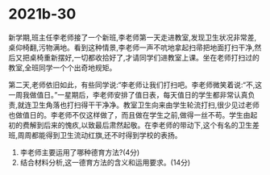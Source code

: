 # 2021b-30
新学期,班主任李老师接了一个新班,李老师第一天走进教室,发现卫生状况非常差,桌仰椅翻,污物满地。看到这种情景,李老师一声不吭地拿起扫帚把地面打扫干净,然后又把桌椅重新摆好,一切都收拾好了,才请同学们进教室上课。坐在老师打扫过的教室,全班同学一个个出奇地规矩。

第二天,老师依旧如此，有些同学说:“李老师让我们打扫吧。李老师微笑着说:“不,这一周我做值日。”一星期后，李老师安排了值日表，每天值日的学生都非常认真负责,就连卫生角落也打扫得干干净净。教室卫生向来由学生轮流打扫,很少见过老师也做值日的。李老师不仅这样做了，而且做在学生之前,做得一丝不苟。学生由起初的费解到后来的愧疚,以致最后肃然起敬。在李老师的带动下,这个有名的卫生差班,周周都能得到卫生流动红旗,还不时得到学校的表扬。

1. 李老师主要运用了哪种德育方法?(4分)
2. 结合材料分析,这一德育方法的含义和运用要求。(14分)
